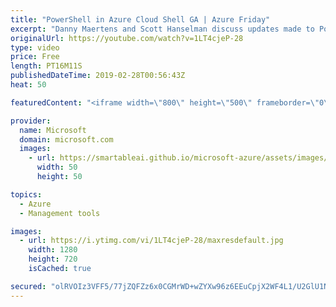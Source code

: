 ```yaml
---
title: "PowerShell in Azure Cloud Shell GA | Azure Friday"
excerpt: "Danny Maertens and Scott Hanselman discuss updates made to PowerShell in Azure Cloud Shell. Learn about PowerShell Core in Linux, new Azure VM remoting cmdlets, and integration with Exchange. [00:43]  Demo Start   Azure Cloud Shell documentation https://aka.ms/azfr/490/01  Quickstart for PowerShell in"
originalUrl: https://youtube.com/watch?v=1LT4cjeP-28
type: video
price: Free
length: PT16M11S
publishedDateTime: 2019-02-28T00:56:43Z
heat: 50

featuredContent: "<iframe width=\"800\" height=\"500\" frameborder=\"0\" src=\"https://www.youtube.com/embed/1LT4cjeP-28\" allow=\"accelerometer; autoplay; encrypted-media; gyroscope; picture-in-picture\" allowfullscreen></iframe>"

provider:
  name: Microsoft
  domain: microsoft.com
  images:
    - url: https://smartableai.github.io/microsoft-azure/assets/images/organizations/microsoft.com-50x50.jpg
      width: 50
      height: 50

topics:
  - Azure
  - Management tools

images:
  - url: https://i.ytimg.com/vi/1LT4cjeP-28/maxresdefault.jpg
    width: 1280
    height: 720
    isCached: true

secured: "olRVOIz3VFF5/77jZQFZz6x0CGMrWD+wZYXw96z6EEuCpjX2WF4L1/U2GlU1Nrt2j89FD3rFJm1q0lzD05IbAA/J5ART/5LUaja1fpeMNogaER6uyYdwJWkZRocFm+oTOD7aCh/Iy2VGO/nF4W5jydhC7Au84XjrslLvBCYml39rXtdoY62RY0Ro1+24nxHFVF7ix4gL9bMiN1lrw6jyvQAEQp4YNKl7jyHiLE/kIbLbEEDnRKV4+WN+2SzddWUYnhiqtRkYaNogEbUw3oG+eMJCRFOmoXVPCMUZA/7ayarMIxFbe9p/Qi7rqzIWXran6vhLyBpowtg9G+Xuhwoooe3ARLV5KFeKpCDFU64EgkAO5TAz0KaTqSsMKwRKN31tP+rGzQlhALK8LhlucmXPOlwmdPdFuE2PY3I4Svyc4BQ=;gxw8NThdfXNUWD+E5Ho/zQ=="
---
```


